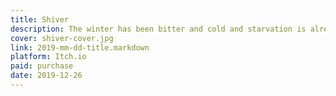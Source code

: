 ```yaml
---
title: Shiver
description: The winter has been bitter and cold and starvation is already setting in, even though it is only midwinter. Search the forest for the fabled Everspring: where fruit is always in season and game lays at yout feet. An incursion for Trophy Dark.
cover: shiver-cover.jpg
link: 2019-mm-dd-title.markdown
platform: Itch.io
paid: purchase
date: 2019-12-26
---
```

